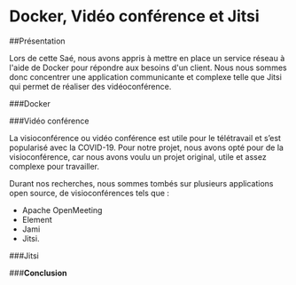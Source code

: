 # Docker, Vidéo conférence et Jitsi

##Présentation

  Lors de cette Saé, nous avons appris à mettre en place un service réseau à l'aide de Docker pour répondre aux besoins d'un client. Nous nous sommes donc concentrer une application communicante et complexe telle que Jitsi qui permet de réaliser des vidéoconférence. 

###Docker 

###Vidéo conférence
 
La visioconférence ou vidéo conférence est utile pour le télétravail et s’est popularisé avec la COVID-19.  Pour notre projet, nous avons opté pour de la visioconférence, car nous avons voulu un projet original, utile et assez complexe pour travailler.

Durant nos recherches, nous sommes tombés sur plusieurs applications open source, de visioconférences tels que :
-	Apache OpenMeeting
-	Element 
-	Jami
-	Jitsi.


###Jitsi


###**Conclusion**
